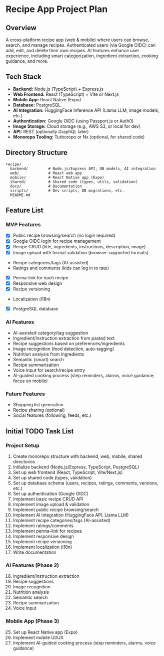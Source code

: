 # Recipe App Project Plan

## Overview

A cross-platform recipe app (web & mobile) where users can browse, search, and manage recipes. Authenticated users (via Google OIDC) can add, edit, and delete their own recipes. AI features enhance user experience, including smart categorization, ingredient extraction, cooking guidance, and more.

## Tech Stack

- **Backend:** Node.js (TypeScript) + Express.js
- **Web Frontend:** React (TypeScript) + Vite or Next.js
- **Mobile App:** React Native (Expo)
- **Database:** PostgreSQL
- **AI Integration:** HuggingFace Inference API (Llama LLM, image models, etc.)
- **Authentication:** Google OIDC (using Passport.js or Auth0)
- **Image Storage:** Cloud storage (e.g., AWS S3, or local for dev)
- **API:** REST (optionally GraphQL later)
- **Monorepo Tooling:** Turborepo or Nx (optional, for shared code)

## Directory Structure

```
recipe/
  backend/         # Node.js/Express API, DB models, AI integration
  web/             # React web app
  mobile/          # React Native app (Expo)
  shared/          # Shared code (types, utils, validation)
  docs/            # Documentation
  scripts/         # Dev scripts, DB migrations, etc.
  README.md
```

## Feature List

### MVP Features

- [x] Public recipe browsing/search (no login required)
- [x] Google OIDC login for recipe management
- [x] Recipe CRUD (title, ingredients, instructions, description, image)
- [x] Image upload with format validation (browser-supported formats)
- Recipe categories/tags (AI-assisted)
- Ratings and comments (kids can log in to rate)
- [x] Perma-link for each recipe
- [x] Responsive web design
- [x] Recipe versioning
- Localization (i18n)
- [x] PostgreSQL database

### AI Features

- AI-assisted category/tag suggestion
- Ingredient/instruction extraction from pasted text
- Recipe suggestions based on preferences/ingredients
- Image recognition (food detection, auto-tagging)
- Nutrition analysis from ingredients
- Semantic (smart) search
- Recipe summarization
- Voice input for search/recipe entry
- AI-guided cooking process (step reminders, alarms, voice guidance; focus on mobile)

### Future Features

- Shopping list generation
- Recipe sharing (optional)
- Social features (following, feeds, etc.)

## Initial TODO Task List

### Project Setup

1. Create monorepo structure with backend, web, mobile, shared directories
2. Initialize backend (Node.js/Express, TypeScript, PostgreSQL)
3. Set up web frontend (React, TypeScript, Vite/Next.js)
4. Set up shared code (types, validation)
5. Set up database schema (users, recipes, ratings, comments, versions, etc.)
6. Set up authentication (Google OIDC)
7. Implement basic recipe CRUD API
8. Implement image upload & validation
9. Implement public recipe browsing/search
10. Implement AI integration (HuggingFace API, Llama LLM)
11. Implement recipe categories/tags (AI-assisted)
12. Implement ratings/comments
13. Implement perma-link for recipes
14. Implement responsive design
15. Implement recipe versioning
16. Implement localization (i18n)
17. Write documentation

### AI Features (Phase 2)

18. Ingredient/instruction extraction
19. Recipe suggestions
20. Image recognition
21. Nutrition analysis
22. Semantic search
23. Recipe summarization
24. Voice input

### Mobile App (Phase 3)

25. Set up React Native app (Expo)
26. Implement mobile UI/UX
27. Implement AI-guided cooking process (step reminders, alarms, voice guidance)
